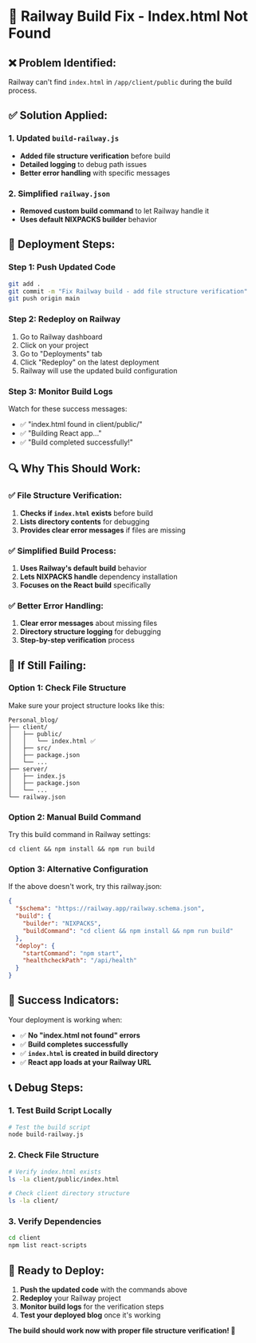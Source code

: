 # 🔧 Railway Build Fix - Index.html Not Found

## ❌ **Problem Identified:**
Railway can't find `index.html` in `/app/client/public` during the build process.

## ✅ **Solution Applied:**

### **1. Updated `build-railway.js`**
- **Added file structure verification** before build
- **Detailed logging** to debug path issues
- **Better error handling** with specific messages

### **2. Simplified `railway.json`**
- **Removed custom build command** to let Railway handle it
- **Uses default NIXPACKS builder** behavior

## 🚀 **Deployment Steps:**

### **Step 1: Push Updated Code**
```bash
git add .
git commit -m "Fix Railway build - add file structure verification"
git push origin main
```

### **Step 2: Redeploy on Railway**
1. Go to Railway dashboard
2. Click on your project
3. Go to "Deployments" tab
4. Click "Redeploy" on the latest deployment
5. Railway will use the updated build configuration

### **Step 3: Monitor Build Logs**
Watch for these success messages:
- ✅ "index.html found in client/public/"
- ✅ "Building React app..."
- ✅ "Build completed successfully!"

## 🔍 **Why This Should Work:**

### **✅ File Structure Verification:**
1. **Checks if `index.html` exists** before build
2. **Lists directory contents** for debugging
3. **Provides clear error messages** if files are missing

### **✅ Simplified Build Process:**
1. **Uses Railway's default build** behavior
2. **Lets NIXPACKS handle** dependency installation
3. **Focuses on the React build** specifically

### **✅ Better Error Handling:**
1. **Clear error messages** about missing files
2. **Directory structure logging** for debugging
3. **Step-by-step verification** process

## 🚨 **If Still Failing:**

### **Option 1: Check File Structure**
Make sure your project structure looks like this:
```
Personal_blog/
├── client/
│   ├── public/
│   │   └── index.html ✅
│   ├── src/
│   ├── package.json
│   └── ...
├── server/
│   ├── index.js
│   ├── package.json
│   └── ...
└── railway.json
```

### **Option 2: Manual Build Command**
Try this build command in Railway settings:
```
cd client && npm install && npm run build
```

### **Option 3: Alternative Configuration**
If the above doesn't work, try this railway.json:
```json
{
  "$schema": "https://railway.app/railway.schema.json",
  "build": {
    "builder": "NIXPACKS",
    "buildCommand": "cd client && npm install && npm run build"
  },
  "deploy": {
    "startCommand": "npm start",
    "healthcheckPath": "/api/health"
  }
}
```

## 🎉 **Success Indicators:**

Your deployment is working when:
- ✅ **No "index.html not found" errors**
- ✅ **Build completes successfully**
- ✅ **`index.html` is created in build directory**
- ✅ **React app loads at your Railway URL**

## 📞 **Debug Steps:**

### **1. Test Build Script Locally**
```bash
# Test the build script
node build-railway.js
```

### **2. Check File Structure**
```bash
# Verify index.html exists
ls -la client/public/index.html

# Check client directory structure
ls -la client/
```

### **3. Verify Dependencies**
```bash
cd client
npm list react-scripts
```

## 🚀 **Ready to Deploy:**

1. **Push the updated code** with the commands above
2. **Redeploy** your Railway project
3. **Monitor build logs** for the verification steps
4. **Test your deployed blog** once it's working

**The build should work now with proper file structure verification! 🎉**
